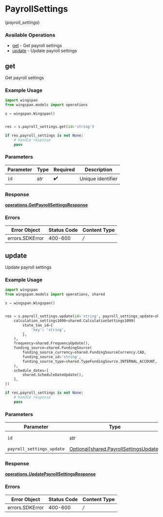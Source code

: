 # PayrollSettings
(*payroll_settings*)

### Available Operations

* [get](#get) - Get payroll settings
* [update](#update) - Update payroll settings

## get

Get payroll settings

### Example Usage

```python
import wingspan
from wingspan.models import operations

s = wingspan.Wingspan()


res = s.payroll_settings.get(id='string')

if res.payroll_settings is not None:
    # handle response
    pass
```

### Parameters

| Parameter          | Type               | Required           | Description        |
| ------------------ | ------------------ | ------------------ | ------------------ |
| `id`               | *str*              | :heavy_check_mark: | Unique identifier  |


### Response

**[operations.GetPayrollSettingsResponse](../../models/operations/getpayrollsettingsresponse.md)**
### Errors

| Error Object    | Status Code     | Content Type    |
| --------------- | --------------- | --------------- |
| errors.SDKError | 400-600         | */*             |

## update

Update payroll settings

### Example Usage

```python
import wingspan
from wingspan.models import operations, shared

s = wingspan.Wingspan()


res = s.payroll_settings.update(id='string', payroll_settings_update=shared.PayrollSettingsUpdate(
    calculation_settings1099=shared.CalculationSettings1099(
        state_tax_id={
            'key': 'string',
        },
    ),
    frequency=shared.FrequencyUpdate(),
    funding_source=shared.FundingSource(
        funding_source_currency=shared.FundingSourceCurrency.CAD,
        funding_source_id='string',
        funding_source_type=shared.TypeFundingSource.INTERNAL_ACCOUNT,
    ),
    schedule_dates=[
        shared.ScheduleDateUpdate(),
    ],
))

if res.payroll_settings is not None:
    # handle response
    pass
```

### Parameters

| Parameter                                                                              | Type                                                                                   | Required                                                                               | Description                                                                            |
| -------------------------------------------------------------------------------------- | -------------------------------------------------------------------------------------- | -------------------------------------------------------------------------------------- | -------------------------------------------------------------------------------------- |
| `id`                                                                                   | *str*                                                                                  | :heavy_check_mark:                                                                     | Unique identifier                                                                      |
| `payroll_settings_update`                                                              | [Optional[shared.PayrollSettingsUpdate]](../../models/shared/payrollsettingsupdate.md) | :heavy_minus_sign:                                                                     | N/A                                                                                    |


### Response

**[operations.UpdatePayrollSettingsResponse](../../models/operations/updatepayrollsettingsresponse.md)**
### Errors

| Error Object    | Status Code     | Content Type    |
| --------------- | --------------- | --------------- |
| errors.SDKError | 400-600         | */*             |
